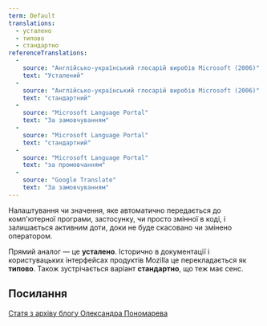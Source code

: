```yaml
---
term: Default
translations:
  - усталено
  - типово
  - стандартно
referenceTranslations:
  - 
    source: "Англійсько-український глосарій виробів Microsoft (2006)"
    text: "Усталений"
  -
    source: "Англійсько-український глосарій виробів Microsoft (2006)"
    text: "стандартний"
  -
    source: "Microsoft Language Portal"
    text: "За замовчуванням"
  -
    source: "Microsoft Language Portal"
    text: "стандартний"
  -
    source: "Microsoft Language Portal"
    text: "за промовчанням"
  -
    source: "Google Translate"
    text: "За замовчуванням"
---
```


Налаштування чи значення, яке автоматично передається до комп'ютерної програми, застосунку, чи просто змінної в коді, і залишається активним доти, доки не буде скасовано чи змінено оператором.

Прямий аналог — це **усталено**. Історично в документації і користувацьких інтерфейсах продуктів Mozilla це перекладається як **типово**. Також зустрічається варіант **стандартно**, що теж має сенс.

## Посилання

[Статя з архіву блогу Олександра Пономарева](https://www.bbc.com/ukrainian/blogs/2015/05/150512_ponomariv_blog55_ko)